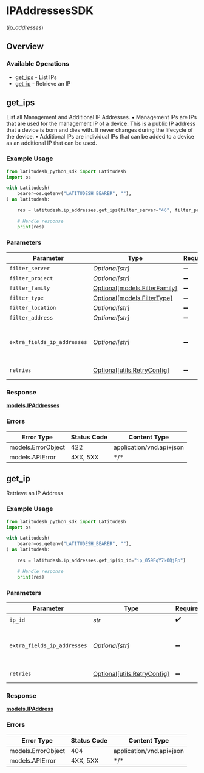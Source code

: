 # IPAddressesSDK
(*ip_addresses*)

## Overview

### Available Operations

* [get_ips](#get_ips) - List IPs
* [get_ip](#get_ip) - Retrieve an IP

## get_ips

List all Management and Additional IP Addresses.
 • Management IPs are IPs that are used for the management IP of a device.
   This is a public IP address that a device is born and dies with. It never changes during the lifecycle of the device.
 • Additional IPs are individual IPs that can be added to a device as an additional IP that can be used.


### Example Usage

```python
from latitudesh_python_sdk import Latitudesh
import os

with Latitudesh(
    bearer=os.getenv("LATITUDESH_BEARER", ""),
) as latitudesh:

    res = latitudesh.ip_addresses.get_ips(filter_server="46", filter_project="59")

    # Handle response
    print(res)

```

### Parameters

| Parameter                                                                                                                                                               | Type                                                                                                                                                                    | Required                                                                                                                                                                | Description                                                                                                                                                             |
| ----------------------------------------------------------------------------------------------------------------------------------------------------------------------- | ----------------------------------------------------------------------------------------------------------------------------------------------------------------------- | ----------------------------------------------------------------------------------------------------------------------------------------------------------------------- | ----------------------------------------------------------------------------------------------------------------------------------------------------------------------- |
| `filter_server`                                                                                                                                                         | *Optional[str]*                                                                                                                                                         | :heavy_minus_sign:                                                                                                                                                      | The server ID to filter by                                                                                                                                              |
| `filter_project`                                                                                                                                                        | *Optional[str]*                                                                                                                                                         | :heavy_minus_sign:                                                                                                                                                      | The project ID or Slug to filter by                                                                                                                                     |
| `filter_family`                                                                                                                                                         | [Optional[models.FilterFamily]](../../models/filterfamily.md)                                                                                                           | :heavy_minus_sign:                                                                                                                                                      | The protocol family to filter by                                                                                                                                        |
| `filter_type`                                                                                                                                                           | [Optional[models.FilterType]](../../models/filtertype.md)                                                                                                               | :heavy_minus_sign:                                                                                                                                                      | The protocol type to filter by                                                                                                                                          |
| `filter_location`                                                                                                                                                       | *Optional[str]*                                                                                                                                                         | :heavy_minus_sign:                                                                                                                                                      | The site slug to filter by                                                                                                                                              |
| `filter_address`                                                                                                                                                        | *Optional[str]*                                                                                                                                                         | :heavy_minus_sign:                                                                                                                                                      | The address of IP to filter by starts_with                                                                                                                              |
| `extra_fields_ip_addresses`                                                                                                                                             | *Optional[str]*                                                                                                                                                         | :heavy_minus_sign:                                                                                                                                                      | The `region` and `server` are provided as extra attributes that is lazy loaded. To request it, just set `extra_fields[ip_addresses]=region,server` in the query string. |
| `retries`                                                                                                                                                               | [Optional[utils.RetryConfig]](../../models/utils/retryconfig.md)                                                                                                        | :heavy_minus_sign:                                                                                                                                                      | Configuration to override the default retry behavior of the client.                                                                                                     |

### Response

**[models.IPAddresses](../../models/ipaddresses.md)**

### Errors

| Error Type               | Status Code              | Content Type             |
| ------------------------ | ------------------------ | ------------------------ |
| models.ErrorObject       | 422                      | application/vnd.api+json |
| models.APIError          | 4XX, 5XX                 | \*/\*                    |

## get_ip

Retrieve an IP Address

### Example Usage

```python
from latitudesh_python_sdk import Latitudesh
import os

with Latitudesh(
    bearer=os.getenv("LATITUDESH_BEARER", ""),
) as latitudesh:

    res = latitudesh.ip_addresses.get_ip(ip_id="ip_059EqY7kOQj8p")

    # Handle response
    print(res)

```

### Parameters

| Parameter                                                                                                                                                               | Type                                                                                                                                                                    | Required                                                                                                                                                                | Description                                                                                                                                                             |
| ----------------------------------------------------------------------------------------------------------------------------------------------------------------------- | ----------------------------------------------------------------------------------------------------------------------------------------------------------------------- | ----------------------------------------------------------------------------------------------------------------------------------------------------------------------- | ----------------------------------------------------------------------------------------------------------------------------------------------------------------------- |
| `ip_id`                                                                                                                                                                 | *str*                                                                                                                                                                   | :heavy_check_mark:                                                                                                                                                      | The IP Address ID                                                                                                                                                       |
| `extra_fields_ip_addresses`                                                                                                                                             | *Optional[str]*                                                                                                                                                         | :heavy_minus_sign:                                                                                                                                                      | The `region` and `server` are provided as extra attributes that is lazy loaded. To request it, just set `extra_fields[ip_addresses]=region,server` in the query string. |
| `retries`                                                                                                                                                               | [Optional[utils.RetryConfig]](../../models/utils/retryconfig.md)                                                                                                        | :heavy_minus_sign:                                                                                                                                                      | Configuration to override the default retry behavior of the client.                                                                                                     |

### Response

**[models.IPAddress](../../models/ipaddress.md)**

### Errors

| Error Type               | Status Code              | Content Type             |
| ------------------------ | ------------------------ | ------------------------ |
| models.ErrorObject       | 404                      | application/vnd.api+json |
| models.APIError          | 4XX, 5XX                 | \*/\*                    |